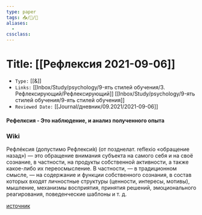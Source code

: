 ```yaml
---
type: paper
tags: 📥️/📜️/🧪
aliases:
  - 
cssclass: 
---
```




# Title: **[[Рефлексия 2021-09-06]]**
- `Type:` [[&]]
- `Links:` [[Inbox/Study/psychology/9-ять стилей обучения/3. Рефлексирующий/Рефлексирующий]] [[Inbox/Study/psychology/9-ять стилей обучения/9-ять стилей обучения]]
- `Reviewed Date:` [[Journal/дневник/09.2021/2021-09-06]]

#### Рефелксия - Это наблюдение, и анализ полученного опыта 

### Wiki

Рефлéксия (допустимо Рефлекси́я) (от позднелат. reflexio «обращение назад») — это обращение внимания субъекта на самого себя и на своё сознание, в частности, на продукты собственной активности, а также какое-либо их переосмысление. В частности, — в традиционном смысле, — на содержание и функции собственного сознания, в состав которых входят личностные структуры (ценности, интересы, мотивы), мышление, механизмы восприятия, принятия решений, эмоционального реагирования, поведенческие шаблоны и т. д. 

[источник](https://ru.wikipedia.org/wiki/%D0%A0%D0%B5%D1%84%D0%BB%D0%B5%D0%BA%D1%81%D0%B8%D1%8F)